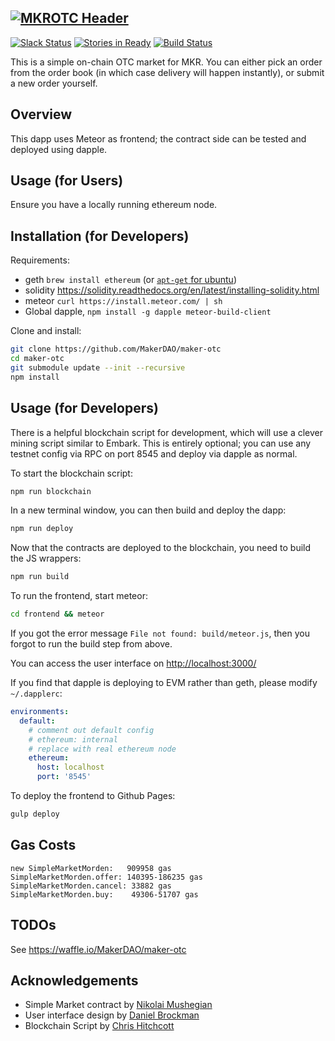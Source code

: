 [![MKROTC Header](https://ipfs.pics/ipfs/QmSf9qocg51spsrgMB5G6HS33ydwtLvHjv51tyW9Z3Y4uu)]()
---
[![Slack Status](http://slack.makerdao.com/badge.svg)](https:/slack.makerdao.com)
[![Stories in Ready](https://badge.waffle.io/MakerDAO/maker-otc.png?label=ready&title=Ready)](https://waffle.io/MakerDAO/maker-otc)
[![Build Status](https://api.travis-ci.org/MakerDAO/maker-otc.svg?branch=master)](https://travis-ci.org/MakerDAO/maker-otc)


This is a simple on-chain OTC market for MKR. You can either pick an order from the order book (in which case delivery will happen instantly), or submit a new order yourself.

## Overview

This dapp uses Meteor as frontend; the contract side can be tested and deployed using dapple.

## Usage (for Users)

Ensure you have a locally running ethereum node.

## Installation (for Developers)

Requirements:

* geth `brew install ethereum` (or [`apt-get` for ubuntu](https://github.com/ethereum/go-ethereum/wiki/Installation-Instructions-for-Ubuntu))
* solidity https://solidity.readthedocs.org/en/latest/installing-solidity.html
* meteor `curl https://install.meteor.com/ | sh`
* Global dapple, `npm install -g dapple meteor-build-client`

Clone and install:

```bash
git clone https://github.com/MakerDAO/maker-otc
cd maker-otc
git submodule update --init --recursive
npm install
```

## Usage (for Developers)

There is a helpful blockchain script for development, which will use a clever mining script similar to Embark. This is entirely optional; you can use any testnet config via RPC on port 8545 and deploy via dapple as normal.

To start the blockchain script:

```bash
npm run blockchain
```

In a new terminal window, you can then build and deploy the dapp:

```bash
npm run deploy
```

Now that the contracts are deployed to the blockchain, you need to build the JS wrappers:

```bash
npm run build
```

To run the frontend, start meteor:

```bash
cd frontend && meteor
```

If you got the error message `File not found: build/meteor.js`, then you forgot to run the build step from above.

You can access the user interface on [http://localhost:3000/](http://localhost:3000/)

If you find that dapple is deploying to EVM rather than geth, please modify `~/.dapplerc`:

```yaml
environments:
  default:
    # comment out default config
    # ethereum: internal
    # replace with real ethereum node
    ethereum:
      host: localhost
      port: '8545'
```

To deploy the frontend to Github Pages:

```bash
gulp deploy
```

## Gas Costs

```
new SimpleMarketMorden:   909958 gas
SimpleMarketMorden.offer: 140395-186235 gas
SimpleMarketMorden.cancel: 33882 gas
SimpleMarketMorden.buy:    49306-51707 gas
```

## TODOs
See https://waffle.io/MakerDAO/maker-otc

## Acknowledgements
* Simple Market contract by [Nikolai Mushegian](https://github.com/nmushegian)
* User interface design by [Daniel Brockman](https://github.com/dbrock)
* Blockchain Script by [Chris Hitchcott](https://github.com/hitchcott)
